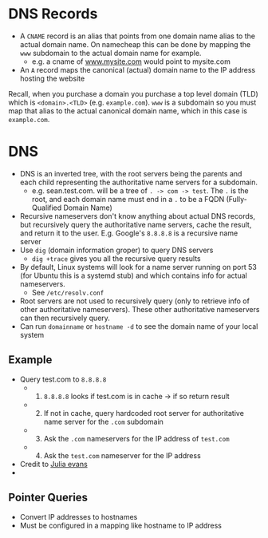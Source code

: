 # DNS Records

- A `CNAME` record is an alias that points from one domain name alias to the actual domain name. On namecheap this can be done by mapping the `www` subdomain to the actual domain name for example.
  - e.g. a cname of www.mysite.com would point to mysite.com
- An `A` record maps the canonical (actual) domain name to the IP address hosting the website

Recall, when you purchase a domain you purchase a top level domain (TLD) which is `<domain>.<TLD>` (e.g. `example.com`). `www` is a subdomain so you must map that alias to the actual canonical domain name, which in this case is `example.com`.

# DNS

- DNS is an inverted tree, with the root servers being the parents and each child representing the authoritative name servers for a subdomain.
  - e.g. sean.test.com. will be a tree of `. -> com -> test`. The `.` is the root, and each domain name must end in a `.` to be a FQDN (Fully-Qualified Domain Name)
- Recursive nameservers don't know anything about actual DNS records, but recursively query the authoritative name servers, cache the result, and return it to the user. E.g. Google's `8.8.8.8` is a recursive name server
- Use `dig` (domain information groper) to query DNS servers
  - `dig +trace` gives you all the recursive query results
- By default, Linux systems will look for a name server running on port 53 (for Ubuntu this is a systemd stub) and which contains info for actual nameservers.
  - See `/etc/resolv.conf`
- Root servers are not used to recursively query (only to retrieve info of other authoritative nameservers). These other authoritative nameservers can then recursively query.
- Can run `domainname` or `hostname -d` to see the domain name of your local system

## Example

- Query test.com to `8.8.8.8`
  - 1. `8.8.8.8` looks if test.com is in cache -> if so return result
  - 2. If not in cache, query hardcoded root server for authoritative name server for the `.com` subdomain
  - 3. Ask the `.com` nameservers for the IP address of `test.com`
  - 4. Ask the `test.com` nameserver for the IP address
- Credit to [Julia evans](https://jvns.ca/blog/how-updating-dns-works/)
-

## Pointer Queries

- Convert IP addresses to hostnames
- Must be configured in a mapping like hostname to IP address
